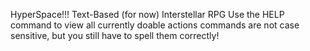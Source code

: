 HyperSpace!!!
Text-Based (for now) Interstellar RPG
Use the HELP command to view all currently doable actions
commands are not case sensitive, but you still have to spell them correctly!
